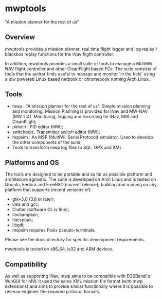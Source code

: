 mwptools
========

"A mission planner for the rest of us"

## Overview

mwptools provides a mission planner, real time flight logger and log
replay / blackbos replay functions for the iNav flight controller.

In addition, mwptools provides a small suite of tools to manage a
MultiWii NAV flight controller and other CleanFlight based FCs. The
suite consists of tools that the author finds useful to manage and
monitor 'in the field' using a low powered Linux based netbook or
chromebook running Arch Linux.

## Tools

 * mwp : "A mission planner for the rest of us". Simple mission planning and monitoring. Mission Planning is provided for iNav and MW-NAV (MW 2.4). Monitoring, logging and recording for iNav, MW and CleanFlight;
 * pidedit : PID editor (MW);
 * switchedit : Transmitter switch editor (MW);
 * mspsim : An MSP (MultiWii Serial Protocol) simulator. Used to develop the other components of the suite;
 * Tools to transform mwp log files to SQL, GPX and KML.

## Platforms and OS

The tools are designed to be portable and as far as possible platform
and architecure agnostic. The suite is developed on Arch Linux and is
tested on Ubuntu, Fedora and FreeBSD (current release); building and running on
any platform that supports (recent versions of):

 * gtk+3.0 (3.8 or later);
 * vala and gcc;
 * Clutter (software GL is fine);
 * libchamplain;
 * libespeak;
 * libgdl;
 * mspsim requires Posix pseudo-terminals.

Please see the docs directory for specific development
requirements.

mwptools is tested on x86_64, ia32 and ARM devices.

## Compatibility

As well as supporitng iNav, mwp aims to be compatible with EOSBandi's
WinGUI for MW. It used the same XML mission file format (with mwp
extensions) and aims to provide similar functionaliy where it is
possible to reverse engineer the required protocol formats.
